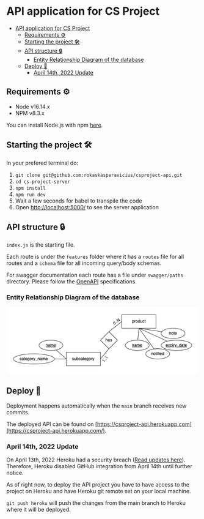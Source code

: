 # API application for CS Project

- [API application for CS Project](#api-application-for-cs-project)
  - [Requirements ⚙️](#requirements-️)
  - [Starting the project 🛠](#starting-the-project-)
  - [API structure 🔒](#api-structure-)
    - [Entity Relationship Diagram of the database](#entity-relationship-diagram-of-the-database)
  - [Deploy 🚀](#deploy-)
    - [April 14th, 2022 Update](#april-14th-2022-update)

## Requirements ⚙️

- Node v16.14.x
- NPM v8.3.x

You can install Node.js with npm [here](https://nodejs.org/download/release/v16.14.0/).

## Starting the project 🛠

In your prefered terminal do:

1. `git clone git@github.com:rokaskasperavicius/csproject-api.git`
2. `cd cs-project-server`
3. `npm install`
4. `npm run dev`
5. Wait a few seconds for babel to transpile the code
6. Open [http://localhost:5000/](http://localhost:5000/) to see the server application

## API structure 🔒

`index.js` is the starting file.

Each route is under the `features` folder where it has a `routes` file for all routes and a `schema` file for all incoming query/body schemas.

For swagger documentation each route has a file under `swagger/paths` directory. Please follow the [OpenAPI](https://swagger.io/specification/) specifications.

### Entity Relationship Diagram of the database

![ER Diagram](public/ER.png?raw=true 'Title')

## Deploy 🚀

Deployment happens automatically when the `main` branch receives new commits.

The deployed API can be found on [https://csproject-api.herokuapp.com](https://csproject-api.herokuapp.com/).

### April 14th, 2022 Update

On April 13th, 2022 Heroku had a security breach ([Read updates here](https://status.heroku.com/incidents/2413)). Therefore, Heroku disabled GitHub integration from April 14th until further notice.

As of right now, to deploy the API project you have to have access to the project on Heroku and have Heroku git remote set on your local machine.

`git push heroku` will push the changes from the main branch to Heroku where it will be deployed.
